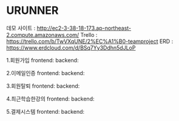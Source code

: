 # URUNNER
데모 사이트 : http://ec2-3-38-18-173.ap-northeast-2.compute.amazonaws.com/
Trello : https://trello.com/b/TwVXqUNE/2%EC%A1%B0-teamproject
ERD : https://www.erdcloud.com/d/BSq7Yy3Ddhn5dJLoP


1.회원가입
frontend:
backend: 

2.이메일인증
frontend:
backend:

3.회원탈퇴
frontend:
backend:

4.최근학습한강의
frontend:
backend:

5.결제시스템
frontend:
backend:
